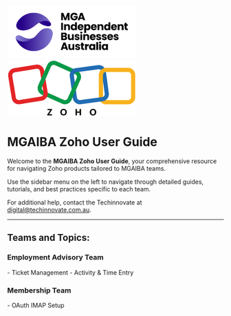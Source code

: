 <!-- Logos side by side -->
<p>
  <img src="./assets/images/logo/mga-logo.png" alt="MGAIBA Company Logo" width="300" style="margin-right: 40px;" />
  <img src="./assets/images/logo/zoho-logo.png" alt="Zoho Product Logo" width="300" />
</p>

<span style="margin-bottom:60px"></span>
<h1>MGAIBA Zoho User Guide</h1>

Welcome to the **MGAIBA Zoho User Guide**, your comprehensive resource for navigating Zoho products tailored to MGAIBA teams.

Use the sidebar menu on the left to navigate through detailed guides, tutorials, and best practices specific to each team.

For additional help, contact the Techinnovate at digital@techinnovate.com.au.

---

<h2>Teams and Topics:</h2>

<h3>Employment Advisory Team</h3>
- Ticket Management  
- Activity & Time Entry  

<h3>Membership Team</h3>
- OAuth IMAP Setup  

